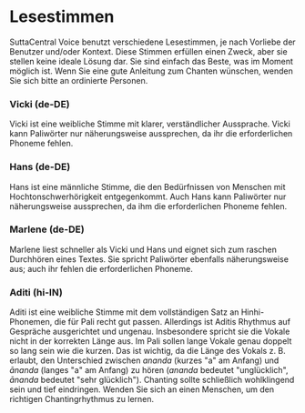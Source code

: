 # Lesestimmen
SuttaCentral Voice benutzt verschiedene Lesestimmen, je nach Vorliebe der Benutzer und/oder Kontext. Diese Stimmen erfüllen einen Zweck, aber sie stellen keine ideale Lösung dar. Sie sind einfach das Beste, was im Moment möglich ist. Wenn Sie eine gute Anleitung zum Chanten wünschen, wenden Sie sich bitte an ordinierte Personen.

### Vicki (de-DE)

Vicki ist eine weibliche Stimme mit klarer, verständlicher Aussprache. Vicki kann Paliwörter nur näherungsweise aussprechen, da ihr die erforderlichen Phoneme fehlen.

### Hans (de-DE)

Hans ist eine männliche Stimme, die den Bedürfnissen von Menschen mit Hochtonschwerhörigkeit entgegenkommt. Auch Hans kann Paliwörter nur näherungsweise aussprechen, da ihm die erforderlichen Phoneme fehlen.

### Marlene (de-DE)

Marlene liest schneller als Vicki und Hans und eignet sich zum raschen Durchhören eines Textes. Sie spricht Paliwörter ebenfalls näherungsweise aus; auch ihr fehlen die erforderlichen Phoneme.

### Aditi (hi-IN)

Aditi ist eine weibliche Stimme mit dem vollständigen Satz an Hinhi-Phonemen, die für Pali recht gut passen. Allerdings ist Aditis Rhythmus auf Gespräche ausgerichtet und ungenau. Insbesondere spricht sie die Vokale nicht in der korrekten Länge aus. Im Pali sollen lange Vokale genau doppelt so lang sein wie die kurzen. Das ist wichtig, da die Länge des Vokals z. B. erlaubt, den Unterschied zwischen *ananda* (kurzes "a" am Anfang) und *ānanda* (langes "a" am Anfang) zu hören (*ananda* bedeutet "unglücklich", *ānanda* bedeutet "sehr glücklich"). Chanting sollte schließlich wohlklingend sein und tief eindringen. Wenden Sie sich an einen Menschen, um den richtigen Chantingrhythmus zu lernen.
